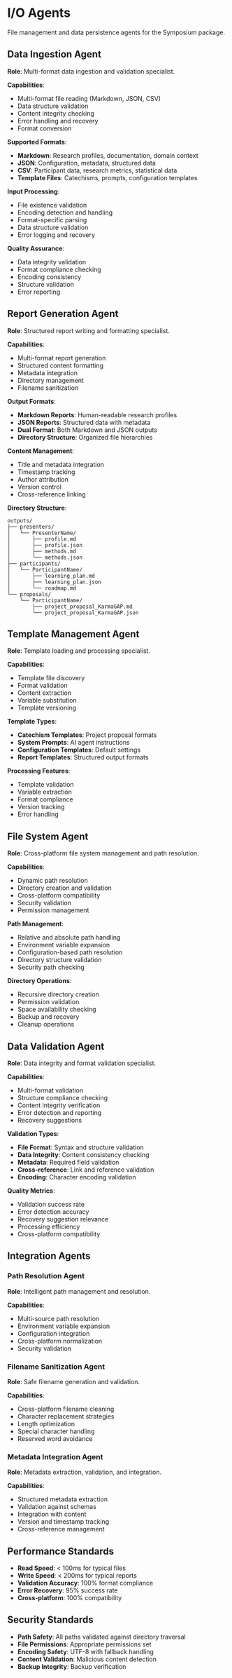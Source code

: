 # I/O Agents

File management and data persistence agents for the Symposium package.

## Data Ingestion Agent

**Role**: Multi-format data ingestion and validation specialist.

**Capabilities**:
- Multi-format file reading (Markdown, JSON, CSV)
- Data structure validation
- Content integrity checking
- Error handling and recovery
- Format conversion

**Supported Formats**:
- **Markdown**: Research profiles, documentation, domain context
- **JSON**: Configuration, metadata, structured data
- **CSV**: Participant data, research metrics, statistical data
- **Template Files**: Catechisms, prompts, configuration templates

**Input Processing**:
- File existence validation
- Encoding detection and handling
- Format-specific parsing
- Data structure validation
- Error logging and recovery

**Quality Assurance**:
- Data integrity validation
- Format compliance checking
- Encoding consistency
- Structure validation
- Error reporting

## Report Generation Agent

**Role**: Structured report writing and formatting specialist.

**Capabilities**:
- Multi-format report generation
- Structured content formatting
- Metadata integration
- Directory management
- Filename sanitization

**Output Formats**:
- **Markdown Reports**: Human-readable research profiles
- **JSON Reports**: Structured data with metadata
- **Dual Format**: Both Markdown and JSON outputs
- **Directory Structure**: Organized file hierarchies

**Content Management**:
- Title and metadata integration
- Timestamp tracking
- Author attribution
- Version control
- Cross-reference linking

**Directory Structure**:
```
outputs/
├── presenters/
│   └── PresenterName/
│       ├── profile.md
│       ├── profile.json
│       ├── methods.md
│       └── methods.json
├── participants/
│   └── ParticipantName/
│       ├── learning_plan.md
│       ├── learning_plan.json
│       └── roadmap.md
└── proposals/
    └── ParticipantName/
        ├── project_proposal_KarmaGAP.md
        └── project_proposal_KarmaGAP.json
```

## Template Management Agent

**Role**: Template loading and processing specialist.

**Capabilities**:
- Template file discovery
- Format validation
- Content extraction
- Variable substitution
- Template versioning

**Template Types**:
- **Catechism Templates**: Project proposal formats
- **System Prompts**: AI agent instructions
- **Configuration Templates**: Default settings
- **Report Templates**: Structured output formats

**Processing Features**:
- Template validation
- Variable extraction
- Format compliance
- Version tracking
- Error handling

## File System Agent

**Role**: Cross-platform file system management and path resolution.

**Capabilities**:
- Dynamic path resolution
- Directory creation and validation
- Cross-platform compatibility
- Security validation
- Permission management

**Path Management**:
- Relative and absolute path handling
- Environment variable expansion
- Configuration-based path resolution
- Directory structure validation
- Security path checking

**Directory Operations**:
- Recursive directory creation
- Permission validation
- Space availability checking
- Backup and recovery
- Cleanup operations

## Data Validation Agent

**Role**: Data integrity and format validation specialist.

**Capabilities**:
- Multi-format validation
- Structure compliance checking
- Content integrity verification
- Error detection and reporting
- Recovery suggestions

**Validation Types**:
- **File Format**: Syntax and structure validation
- **Data Integrity**: Content consistency checking
- **Metadata**: Required field validation
- **Cross-reference**: Link and reference validation
- **Encoding**: Character encoding validation

**Quality Metrics**:
- Validation success rate
- Error detection accuracy
- Recovery suggestion relevance
- Processing efficiency
- Cross-platform compatibility

## Integration Agents

### Path Resolution Agent
**Role**: Intelligent path management and resolution.

**Capabilities**:
- Multi-source path resolution
- Environment variable expansion
- Configuration integration
- Cross-platform normalization
- Security validation

### Filename Sanitization Agent
**Role**: Safe filename generation and validation.

**Capabilities**:
- Cross-platform filename cleaning
- Character replacement strategies
- Length optimization
- Special character handling
- Reserved word avoidance

### Metadata Integration Agent
**Role**: Metadata extraction, validation, and integration.

**Capabilities**:
- Structured metadata extraction
- Validation against schemas
- Integration with content
- Version and timestamp tracking
- Cross-reference management

## Performance Standards

- **Read Speed**: < 100ms for typical files
- **Write Speed**: < 200ms for typical reports
- **Validation Accuracy**: 100% format compliance
- **Error Recovery**: 95% success rate
- **Cross-platform**: 100% compatibility

## Security Standards

- **Path Safety**: All paths validated against directory traversal
- **File Permissions**: Appropriate permissions set
- **Encoding Safety**: UTF-8 with fallback handling
- **Content Validation**: Malicious content detection
- **Backup Integrity**: Backup verification
